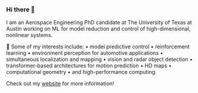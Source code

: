 ### Hi there 👋


I am an Aerospace Engineering PhD candidate at The University of Texas at Austin working on ML for model reduction and control of high-dimensional, nonlinear systems. 

🔭 Some of my interests include: • model predictive control • reinforcement learning • environment perception for automotive applications • simultaneous localization and mapping • vision and radar object detection • transformer-based architectures for motion prediction • HD maps • computational geometry • and high-performance computing.

Check out my [website](https://alextsolovikos.github.io) for more information!
